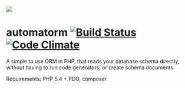 <img src='http://www.automatorm.com/img/logo.png?2'>



automatorm [![Build Status](https://travis-ci.org/brokencube/automatorm.svg?branch=master)](https://travis-ci.org/brokencube/automatorm) [![Code Climate](https://codeclimate.com/github/brokencube/automatorm/badges/gpa.svg)](https://codeclimate.com/github/brokencube/automatorm)
==========

A simple to use ORM in PHP, that reads your database schema directly, without having to run code generators, or create schema documents.

Requirements:
PHP 5.4 + PDO, composer

